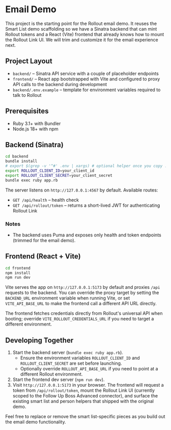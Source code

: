 # Email Demo

This project is the starting point for the Rollout email demo. It reuses the Smart List demo scaffolding so we have a Sinatra backend that can mint Rollout tokens and a React (Vite) frontend that already knows how to mount the Rollout Link UI. We will trim and customize it for the email experience next.

## Project Layout

- `backend/` – Sinatra API service with a couple of placeholder endpoints
- `frontend/` – React app bootstrapped with Vite and configured to proxy API calls to the backend during development
- `backend/.env.example` – template for environment variables required to talk to Rollout

## Prerequisites

- Ruby 3.1+ with Bundler
- Node.js 18+ with npm

## Backend (Sinatra)

```bash
cd backend
bundle install
# export $(grep -v '^#' .env | xargs) # optional helper once you copy .env.example -> .env
export ROLLOUT_CLIENT_ID=your_client_id
export ROLLOUT_CLIENT_SECRET=your_client_secret
bundle exec ruby app.rb
```

The server listens on `http://127.0.0.1:4567` by default. Available routes:

- `GET /api/health` – health check
- `GET /api/rollout/token` – returns a short-lived JWT for authenticating Rollout Link

### Notes

- The backend uses Puma and exposes only health and token endpoints (trimmed for the email demo).

## Frontend (React + Vite)

```bash
cd frontend
npm install
npm run dev
```

Vite serves the app on `http://127.0.0.1:5173` by default and proxies `/api` requests to the backend. You can override the proxy target by setting the `BACKEND_URL` environment variable when running Vite, or set `VITE_API_BASE_URL` to make the frontend call a different API URL directly.

The frontend fetches credentials directly from Rollout's universal API when booting; override `VITE_ROLLOUT_CREDENTIALS_URL` if you need to target a different environment.

## Developing Together

1. Start the backend server (`bundle exec ruby app.rb`).
   - Ensure the environment variables `ROLLOUT_CLIENT_ID` and `ROLLOUT_CLIENT_SECRET` are set before launching.
   - Optionally override `ROLLOUT_API_BASE_URL` if you need to point at a different Rollout environment.
2. Start the frontend dev server (`npm run dev`).
3. Visit `http://127.0.0.1:5173` in your browser. The frontend will request a token from `/api/rollout/token`, mount the Rollout Link UI (currently scoped to the Follow Up Boss Advanced connector), and surface the existing smart list and person helpers that shipped with the original demo.

Feel free to replace or remove the smart list-specific pieces as you build out the email demo functionality.
